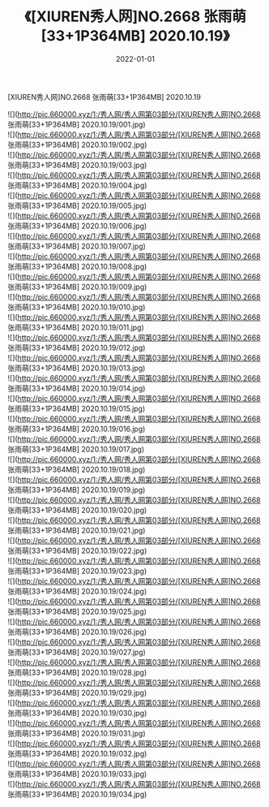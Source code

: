 ﻿---
layout: post
title:  《[XIUREN秀人网]NO.2668 张雨萌[33+1P364MB] 2020.10.19》
date:   2022-01-01
img: http://pic.660000.xyz/1:/秀人网/秀人网第03部分/[XIUREN秀人网]NO.2668 张雨萌[33+1P364MB] 2020.10.19/000.jpg
categories: [美女, 清纯, 唯美]
---

[XIUREN秀人网]NO.2668 张雨萌[33+1P364MB] 2020.10.19

 ![](http://pic.660000.xyz/1:/秀人网/秀人网第03部分/[XIUREN秀人网]NO.2668 张雨萌[33+1P364MB] 2020.10.19/001.jpg) <br>![](http://pic.660000.xyz/1:/秀人网/秀人网第03部分/[XIUREN秀人网]NO.2668 张雨萌[33+1P364MB] 2020.10.19/002.jpg) <br>![](http://pic.660000.xyz/1:/秀人网/秀人网第03部分/[XIUREN秀人网]NO.2668 张雨萌[33+1P364MB] 2020.10.19/003.jpg) <br>![](http://pic.660000.xyz/1:/秀人网/秀人网第03部分/[XIUREN秀人网]NO.2668 张雨萌[33+1P364MB] 2020.10.19/004.jpg) <br>![](http://pic.660000.xyz/1:/秀人网/秀人网第03部分/[XIUREN秀人网]NO.2668 张雨萌[33+1P364MB] 2020.10.19/005.jpg) <br>![](http://pic.660000.xyz/1:/秀人网/秀人网第03部分/[XIUREN秀人网]NO.2668 张雨萌[33+1P364MB] 2020.10.19/006.jpg) <br>![](http://pic.660000.xyz/1:/秀人网/秀人网第03部分/[XIUREN秀人网]NO.2668 张雨萌[33+1P364MB] 2020.10.19/007.jpg) <br>![](http://pic.660000.xyz/1:/秀人网/秀人网第03部分/[XIUREN秀人网]NO.2668 张雨萌[33+1P364MB] 2020.10.19/008.jpg) <br>![](http://pic.660000.xyz/1:/秀人网/秀人网第03部分/[XIUREN秀人网]NO.2668 张雨萌[33+1P364MB] 2020.10.19/009.jpg) <br>![](http://pic.660000.xyz/1:/秀人网/秀人网第03部分/[XIUREN秀人网]NO.2668 张雨萌[33+1P364MB] 2020.10.19/010.jpg) <br>![](http://pic.660000.xyz/1:/秀人网/秀人网第03部分/[XIUREN秀人网]NO.2668 张雨萌[33+1P364MB] 2020.10.19/011.jpg) <br>![](http://pic.660000.xyz/1:/秀人网/秀人网第03部分/[XIUREN秀人网]NO.2668 张雨萌[33+1P364MB] 2020.10.19/012.jpg) <br>![](http://pic.660000.xyz/1:/秀人网/秀人网第03部分/[XIUREN秀人网]NO.2668 张雨萌[33+1P364MB] 2020.10.19/013.jpg) <br>![](http://pic.660000.xyz/1:/秀人网/秀人网第03部分/[XIUREN秀人网]NO.2668 张雨萌[33+1P364MB] 2020.10.19/014.jpg) <br>![](http://pic.660000.xyz/1:/秀人网/秀人网第03部分/[XIUREN秀人网]NO.2668 张雨萌[33+1P364MB] 2020.10.19/015.jpg) <br>![](http://pic.660000.xyz/1:/秀人网/秀人网第03部分/[XIUREN秀人网]NO.2668 张雨萌[33+1P364MB] 2020.10.19/016.jpg) <br>![](http://pic.660000.xyz/1:/秀人网/秀人网第03部分/[XIUREN秀人网]NO.2668 张雨萌[33+1P364MB] 2020.10.19/017.jpg) <br>![](http://pic.660000.xyz/1:/秀人网/秀人网第03部分/[XIUREN秀人网]NO.2668 张雨萌[33+1P364MB] 2020.10.19/018.jpg) <br>![](http://pic.660000.xyz/1:/秀人网/秀人网第03部分/[XIUREN秀人网]NO.2668 张雨萌[33+1P364MB] 2020.10.19/019.jpg) <br>![](http://pic.660000.xyz/1:/秀人网/秀人网第03部分/[XIUREN秀人网]NO.2668 张雨萌[33+1P364MB] 2020.10.19/020.jpg) <br>![](http://pic.660000.xyz/1:/秀人网/秀人网第03部分/[XIUREN秀人网]NO.2668 张雨萌[33+1P364MB] 2020.10.19/021.jpg) <br>![](http://pic.660000.xyz/1:/秀人网/秀人网第03部分/[XIUREN秀人网]NO.2668 张雨萌[33+1P364MB] 2020.10.19/022.jpg) <br>![](http://pic.660000.xyz/1:/秀人网/秀人网第03部分/[XIUREN秀人网]NO.2668 张雨萌[33+1P364MB] 2020.10.19/023.jpg) <br>![](http://pic.660000.xyz/1:/秀人网/秀人网第03部分/[XIUREN秀人网]NO.2668 张雨萌[33+1P364MB] 2020.10.19/024.jpg) <br>![](http://pic.660000.xyz/1:/秀人网/秀人网第03部分/[XIUREN秀人网]NO.2668 张雨萌[33+1P364MB] 2020.10.19/025.jpg) <br>![](http://pic.660000.xyz/1:/秀人网/秀人网第03部分/[XIUREN秀人网]NO.2668 张雨萌[33+1P364MB] 2020.10.19/026.jpg) <br>![](http://pic.660000.xyz/1:/秀人网/秀人网第03部分/[XIUREN秀人网]NO.2668 张雨萌[33+1P364MB] 2020.10.19/027.jpg) <br>![](http://pic.660000.xyz/1:/秀人网/秀人网第03部分/[XIUREN秀人网]NO.2668 张雨萌[33+1P364MB] 2020.10.19/028.jpg) <br>![](http://pic.660000.xyz/1:/秀人网/秀人网第03部分/[XIUREN秀人网]NO.2668 张雨萌[33+1P364MB] 2020.10.19/029.jpg) <br>![](http://pic.660000.xyz/1:/秀人网/秀人网第03部分/[XIUREN秀人网]NO.2668 张雨萌[33+1P364MB] 2020.10.19/030.jpg) <br>![](http://pic.660000.xyz/1:/秀人网/秀人网第03部分/[XIUREN秀人网]NO.2668 张雨萌[33+1P364MB] 2020.10.19/031.jpg) <br>![](http://pic.660000.xyz/1:/秀人网/秀人网第03部分/[XIUREN秀人网]NO.2668 张雨萌[33+1P364MB] 2020.10.19/032.jpg) <br>![](http://pic.660000.xyz/1:/秀人网/秀人网第03部分/[XIUREN秀人网]NO.2668 张雨萌[33+1P364MB] 2020.10.19/033.jpg) <br>![](http://pic.660000.xyz/1:/秀人网/秀人网第03部分/[XIUREN秀人网]NO.2668 张雨萌[33+1P364MB] 2020.10.19/034.jpg) <br>